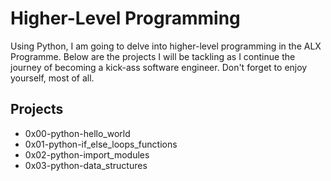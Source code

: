 # **Higher-Level Programming** #

Using Python, I am going to delve into higher-level programming in the ALX Programme. Below are the projects I will be tackling as I continue the journey of becoming a kick-ass software engineer. Don't forget to enjoy yourself, most of all.

## **Projects** ##

- 0x00-python-hello_world
- 0x01-python-if_else_loops_functions
- 0x02-python-import_modules
- 0x03-python-data_structures
